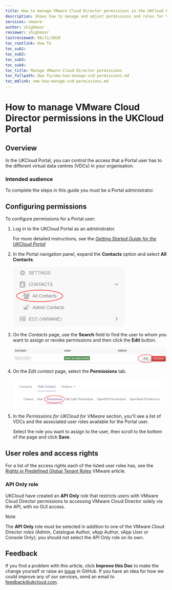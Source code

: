 ```yaml
---
title: How to manage VMware Cloud Director permissions in the UKCloud Portal
description: Shows how to manage and adjust permissions and roles for VMware Cloud Director within the UKCloud Portal
services: vmware
author: shighmoor
reviewer: shighmoor
lastreviewed: 06/11/2020
toc_rootlink: How To
toc_sub1: 
toc_sub2:
toc_sub3:
toc_sub4:
toc_title: Manage VMware Cloud Director permissions
toc_fullpath: How To/vmw-how-manage-vcd-permissions.md
toc_mdlink: vmw-how-manage-vcd-permissions.md
---
```


# How to manage VMware Cloud Director permissions in the UKCloud Portal

## Overview

In the UKCloud Portal, you can control the access that a Portal user has to the different virtual data centres (VDCs) in your organisation.

### Intended audience

To complete the steps in this guide you must be a Portal administrator.

## Configuring permissions

To configure permissions for a Portal user:

1. Log in to the UKCloud Portal as an administrator.

    For more detailed instructions, see the [*Getting Started Guide for the UKCloud Portal*](../portal/ptl-gs.md)

2. In the Portal navigation panel, expand the **Contacts** option and select **All Contacts**.

    ![All Contacts menu option in UKCloud Portal](images/ptl-menu-all-contacts.png)

3. On the *Contacts* page, use the **Search** field to find the user to whom you want to assign or revoke permissions and then click the **Edit** button.

    ![Edit button for Portal contact](images/ptl-contacts-btn-edit.png)

4. On the *Edit contact* page, select the **Permissions** tab.

    ![Permissions tab for Portal contact](images/ptl-contacts-tab-permissions.png)

5. In the *Permissions for UKCloud for VMware* section, you'll see a list of VDCs and the associated user roles available for the Portal user.

    Select the role you want to assign to the user, then scroll to the bottom of the page and click **Save**.

## User roles and access rights

For a list of the access rights each of the listed user roles has, see the [Rights in Predefined Global Tenant Roles]( 
https://docs.vmware.com/en/VMware-Cloud-Director/10.0/com.vmware.vcloud.tenantportal.doc/GUID-AE42A8F6-868C-4FC0-B224-87CA0F3D6350.html#GUID-AE42A8F6-868C-4FC0-B224-87CA0F3D6350) VMware article.

### API Only role

UKCloud have created an **API Only** role that restricts users with VMware Cloud Director permissions to accessing VMware Cloud Director solely via the API, with no GUI access.

> [!NOTE]
> The **API Only** role must be selected in addition to one of the VMware Cloud Director roles (Admin, Catalogue Author, vApp Author, vApp User or Console Only); you should not select the API Only role on its own.

## Feedback

If you find a problem with this article, click **Improve this Doc** to make the change yourself or raise an [issue](https://github.com/UKCloud/documentation/issues) in GitHub. If you have an idea for how we could improve any of our services, send an email to <feedback@ukcloud.com>.
